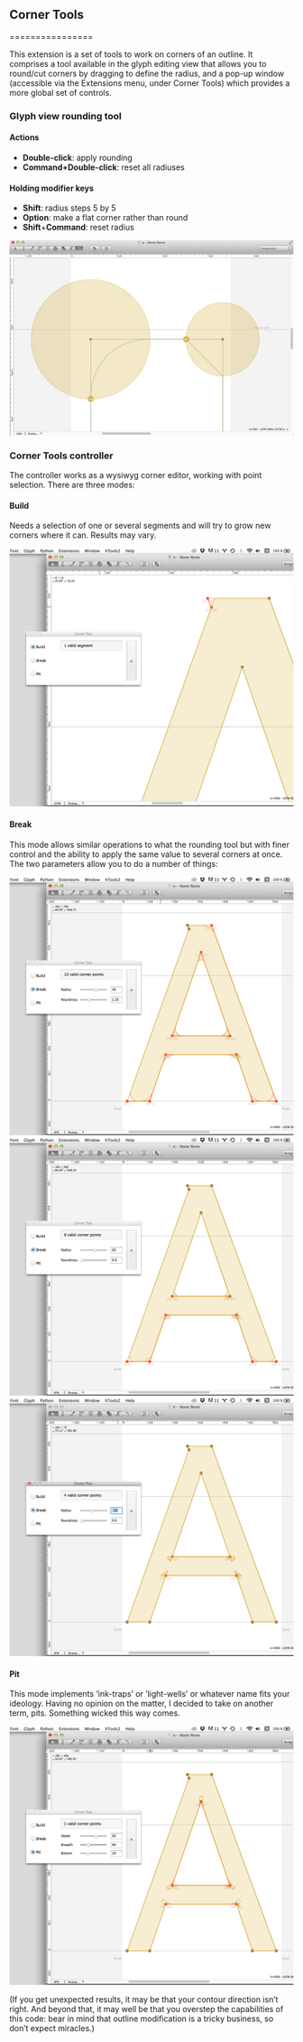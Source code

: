 ## Corner Tools
================

This extension is a set of tools to work on corners of an outline. It comprises a tool available in the glyph editing view that allows you to round/cut corners by dragging to define the radius, and a pop-up window (accessible via the Extensions menu, under Corner Tools) which provides a more global set of controls.

### Glyph view rounding tool

#### Actions
+ **Double-click**: apply rounding
+ **Command+Double-click**: reset all radiuses

#### Holding modifier keys
+ **Shift**: radius steps 5 by 5
+ **Option**: make a flat corner rather than round
+ **Shift**+**Command**: reset radius

![alt tag](images/cornerTools-RoundingTool.png)

### Corner Tools controller

The controller works as a wysiwyg corner editor, working with point selection. There are three modes:

#### Build
Needs a selection of one or several segments and will try to grow new corners where it can. Results may vary.

![alt tag](images/cornerTool-build.png)

#### Break
This mode allows similar operations to what the rounding tool but with finer control and the ability to apply the same value to several corners at once. The two parameters allow you to do a number of things:

![alt tag](images/cornerTool-break-round.png)
![alt tag](images/cornerTool-break-cut.png)
![alt tag](images/cornerTool-break-overlap.png)

#### Pit
This mode implements ‘ink-traps’ or ’light-wells’ or whatever name fits your ideology. Having no opinion on the matter, I decided to take on another term, pits. Something wicked this way comes.

![alt tag](images/cornerTool-pit.png)

(If you get unexpected results, it may be that your contour direction isn’t right. And beyond that, it may well be that you overstep the capabilities of this code: bear in mind that outline modification is a tricky business, so don’t expect miracles.)

